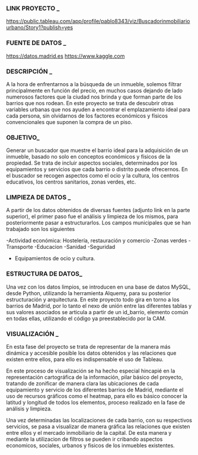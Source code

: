 
### LINK PROYECTO _
https://public.tableau.com/app/profile/pablo8343/viz/Buscadorinmobiliariourbano/Story1?publish=yes

### FUENTE DE DATOS _
https://datos.madrid.es
https://www.kaggle.com

### DESCRIPCIÓN _
A la hora de enfrentarnos a la búsqueda de un inmueble, solemos filtrar principalmente en función del precio, en muchos casos dejando de lado numerosos factores que la ciudad nos brinda y que forman parte de los barrios que nos rodean.
En este proyecto se trata de descubrir otras variables urbanas que nos ayuden a encontrar el emplazamiento ideal para cada persona, sin olvidarnos de los factores económicos y físicos convencionales que suponen la compra de un piso.

### OBJETIVO_
Generar un buscador que muestre el barrio ideal para la adquisición de un inmueble, basado no solo en conceptos económicos y físicos de la propiedad. Se trata de incluir aspectos sociales, determinados por los equipamientos y servicios que cada barrio o distrito puede ofrecernos. En el buscador se recogen aspectos como el ocio y la cultura, los centros educativos, los centros sanitarios, zonas verdes, etc.

### LIMPIEZA DE DATOS _
A partir de los datos obtenidos de diversas fuentes (adjunto link en la parte superior), el primer paso fue el análisis  y limpieza de los mismos, para posteriormente pasar a estructurarlos. Los campos municipales que se han trabajado son los siguientes 

-Actividad económica: Hostelería, restauración y comercio
-Zonas verdes
-Transporte
-Educacion
-Sanidad
-Seguridad
- Equipamientos de ocio y cultura.

### ESTRUCTURA DE DATOS_
Una vez con los datos limpios, se introducen en una base de datos MySQL, desde Python, utilizando la herramienta Alquemy,  para su posterior estructuración y arquitectura.
En este proyecto todo gira en torno a los barrios de Madrid, por lo tanto el nexo de unión entre las diferentes tablas y sus valores asociados se articula  a partir de un id_barrio, elemento común en todas ellas, utilizando el código ya preestablecido por la CAM.

### VISUALIZACIÓN _
En esta fase del proyecto se trata de representar de la manera más dinámica y accesible posible los datos obtenidos  y las relaciones que existen entre ellos, para ello es indispensable el uso de Tableau.

En este proceso de visualización  se ha hecho especial hincapié en la representación cartográfica de la información, pilar básico del proyecto, tratando de zonificar de manera clara las ubicaciones de cada equipamiento y servicio de los diferentes barrios de Madrid, mediante el uso de recursos gráficos como el heatmap, para ello es básico conocer la latitud y longitud de todos los elementos, proceso realizado en la fase de análisis y limpieza.

Una vez determinadas las localizaciones de cada barrio, con su respectivos servicios, se pasa a visualizar de manera gráfica las relaciones que existen entre ellos y el mercado inmobiliario de la capital.
De esta manera y mediante la utilizacion de filtros se pueden ir cribando aspectos economicos, sociales, urbanos y fisicos de los inmuebles existentes.
